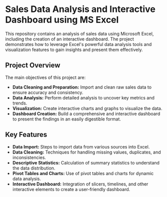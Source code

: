 # Sales Data Analysis and Interactive Dashboard using MS Excel

This repository contains an analysis of sales data using Microsoft Excel, including the creation of an interactive dashboard. The project demonstrates how to leverage Excel's powerful data analysis tools and visualization features to gain insights and present them effectively.

## Project Overview

The main objectives of this project are:

- **Data Cleaning and Preparation:** Import and clean raw sales data to ensure accuracy and consistency.
- **Data Analysis:** Perform detailed analysis to uncover key metrics and trends.
- **Visualization:** Create interactive charts and graphs to visualize the data.
- **Dashboard Creation:** Build a comprehensive and interactive dashboard to present the findings in an easily digestible format.

## Key Features

- **Data Import:** Steps to import data from various sources into Excel.
- **Data Cleaning:** Techniques for handling missing values, duplicates, and inconsistencies.
- **Descriptive Statistics:** Calculation of summary statistics to understand the data distribution.
- **Pivot Tables and Charts:** Use of pivot tables and charts for dynamic data analysis.
- **Interactive Dashboard:** Integration of slicers, timelines, and other interactive elements to create a user-friendly dashboard.


